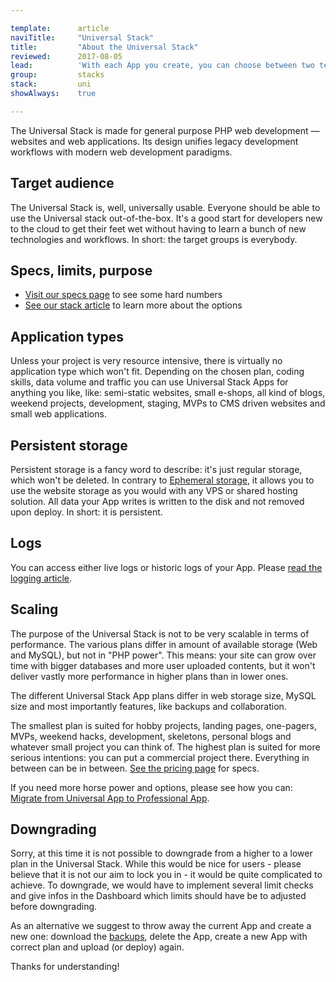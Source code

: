 ```yaml
---

template:      article
naviTitle:     "Universal Stack"
title:         "About the Universal Stack"
reviewed:      2017-08-05
lead:          'With each App you create, you can choose between two technology stacks. This article helps you to understand the Universal Stack.'
group:         stacks
stack:         uni
showAlways:    true

---
```



The Universal Stack is made for general purpose PHP web development — websites and web applications. Its design unifies legacy development workflows with modern web development paradigms.

## Target audience

The Universal Stack is, well, universally usable. Everyone should be able to use the Universal stack out-of-the-box. It's a good start for developers new to the cloud to get their feet wet without having to learn a bunch of new technologies and workflows. In short: the target groups is everybody.


## Specs, limits, purpose

* [Visit our specs page](https://www.fortrabbit.com/specs) to see some hard numbers
* [See our stack article](/stacks) to learn more about the options


## Application types

Unless your project is very resource intensive, there is virtually no application type which won't fit. Depending on the chosen plan, coding skills, data volume and traffic you can use Universal Stack Apps for anything you like, like: semi-static websites, small e-shops, all kind of blogs, weekend projects, development, staging, MVPs to CMS driven websites and small web applications.


## Persistent storage

Persistent storage is a fancy word to describe: it's just regular storage, which won't be deleted. In contrary to [Ephemeral storage](app-pro#toc-ephemeral-storage), it allows you to use the website storage as you would with any VPS or shared hosting solution. All data your App writes is written to the disk and not removed upon deploy. In short: it is persistent.

## Logs

You can access either live logs or historic logs of your App. Please [read the logging article](logging-uni).


## Scaling

The purpose of the Universal Stack is not to be very scalable in terms of performance. The various plans differ in amount of available storage (Web and MySQL), but not in "PHP power". This means: your site can grow over time with bigger databases and more user uploaded contents, but it won't deliver vastly more performance in higher plans than in lower ones.

The different Universal Stack App plans differ in web storage size, MySQL size and most importantly features, like backups and collaboration.

The smallest plan is suited for hobby projects, landing pages, one-pagers, MVPs, weekend hacks, development, skeletons, personal blogs and whatever small project you can think of. The highest plan is suited for more serious intentions: you can put a commercial project there. Everything in between can be in between. [See the pricing page](https://www.fortrabbit.com/pricing) for specs.

If you need more horse power and options, please see how you can: [Migrate from Universal App to Professional App](/migrate-uni-to-pro).

## Downgrading

Sorry, at this time it is not possible to downgrade from a higher to a lower plan in the Universal Stack. While this would be nice for users - please believe that it is not our aim to lock you in - it would be quite complicated to achieve. To downgrade, we would have to implement several limit checks and give infos in the Dashboard which limits should have be to adjusted before downgrading.

As an alternative we suggest to throw away the current App and create a new one: download the [backups](/backups-uni), delete the App, create a new App with correct plan and upload (or deploy) again.

Thanks for understanding!
